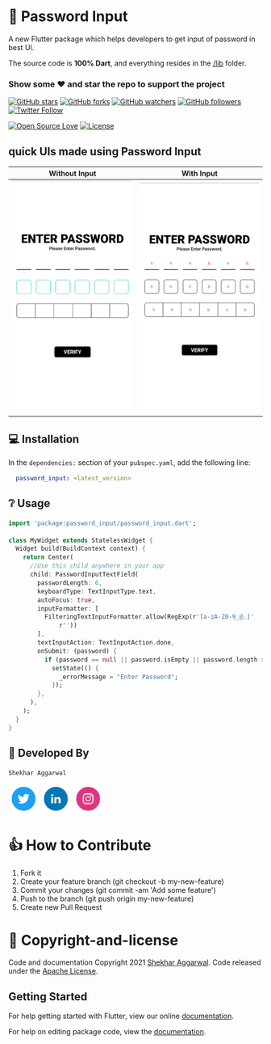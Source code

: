 # 👏 Password Input

A new Flutter package which helps developers to get input of password in best UI.


The source code is **100% Dart**, and everything resides in the [/lib](https://github.com/shekharAggarwal/Password-Input/tree/master/lib) folder.


### Show some :heart: and star the repo to support the project

[![GitHub stars](https://img.shields.io/github/stars/shekharAggarwal/Password-Input.svg?style=social&label=Star)](https://github.com/shekharAggarwal/Password-Input) [![GitHub forks](https://img.shields.io/github/forks/shekharAggarwal/Password-Input.svg?style=social&label=Fork)](https://github.com/shekharAggarwal/Password-Input/fork) [![GitHub watchers](https://img.shields.io/github/watchers/shekharAggarwal/Password-Input.svg?style=social&label=Watch)](https://github.com/shekharAggarwal/Password-Input) [![GitHub followers](https://img.shields.io/github/followers/shekharAggarwal.svg?style=social&label=Follow)](https://github.com/shekharAggarwal/Password-Input)  
[![Twitter Follow](https://img.shields.io/twitter/follow/ShekharAggarw17.svg?style=social)](https://twitter.com/ShekharAggarw17)

[![Open Source Love](https://badges.frapsoft.com/os/v1/open-source.svg?v=102)](https://opensource.org/licenses/Apache-2.0)
[![License](https://img.shields.io/badge/license-Apache%202.0-blue.svg)](https://github.com/shekharAggarwal/Password-Input/blob/master/LICENSE)

## quick UIs made using Password Input

| Without Input                                             | With Input                                                |
| --------------------------------------------------------- | --------------------------------------------------------- |
| <img src="img/without_input.png" width="300"/>            | <img src="img/with_input.png" width="300"/>               |


## 💻 Installation
In the `dependencies:` section of your `pubspec.yaml`, add the following line:

```yaml
  password_input: <latest_version>
```

## ❔ Usage

```dart
import 'package:password_input/password_input.dart';

class MyWidget extends StatelessWidget {
  Widget build(BuildContext context) {
    return Center(
      //Use this child anywhere in your app
      child: PasswordInputTextField(
        passwordLength: 6,
        keyboardType: TextInputType.text,
        autoFocus: true,
        inputFormatter: [
          FilteringTextInputFormatter.allow(RegExp(r'[a-zA-Z0-9_@.]'
              r''))
        ],
        textInputAction: TextInputAction.done,
        onSubmit: (password) {
          if (password == null || password.isEmpty || password.length > 6)
            setState(() {
              _errorMessage = "Enter Password";
            });
        },
      ),
    );
  }
}

```

## 👨 Developed By

```
Shekhar Aggarwal
```

<a href="https://twitter.com/ShekharAggarw17"><img src="https://github.com/aritraroy/social-icons/blob/master/twitter-icon.png?raw=true" width="60"></a>
<a href="https://www.linkedin.com/in/shekharaggarwal"><img src="https://github.com/aritraroy/social-icons/blob/master/linkedin-icon.png?raw=true" width="60"></a>
<a href="https://instagram.com/theshekharaggarwal"><img src="https://github.com/aritraroy/social-icons/blob/master/instagram-icon.png?raw=true" width="60"></a>

# 👍 How to Contribute
1. Fork it
2. Create your feature branch (git checkout -b my-new-feature)
3. Commit your changes (git commit -am 'Add some feature')
4. Push to the branch (git push origin my-new-feature)
5. Create new Pull Request

# 📃 Copyright-and-license

Code and documentation Copyright 2021 [Shekhar Aggarwal](https://shekhar.live). Code released under the [Apache License](./LICENSE).


## Getting Started

For help getting started with Flutter, view our online [documentation](https://flutter.io/).

For help on editing package code, view the [documentation](https://flutter.io/developing-packages/).